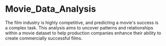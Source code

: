 # Movie_Data_Analysis

The film industry is highly competitive, and predicting a movie's success is a complex task.
 This analysis aims to uncover patterns and relationships within a movie dataset to help production companies enhance their ability to create commercially successful films.

